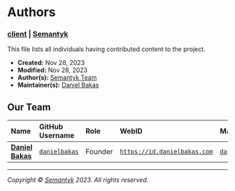 # Authors

### [client](https://client.github.semantyk.com) | [Semantyk](https://www.semantyk.com)

This file lists all individuals having contributed content to the project.

* **Created:** Nov 28, 2023
* **Modified:** Nov 28, 2023
* **Author(s):** [Semantyk Team](https://github.com/orgs/semantyk/people)
* **Maintainer(s):** [Daniel Bakas](https://id.danielbakas.com)

## Our Team

| Name                                           | GitHub Username                                        | Role    | WebID                                                                 | Mail                                                           |
|:-----------------------------------------------|:-------------------------------------------------------|:--------|:----------------------------------------------------------------------|:---------------------------------------------------------------|
| [**Daniel Bakas**](https://id.danielbakas.com) | <a href="https://github.danielbakas.com">`danielbakas` | Founder | <a href="https://id.danielbakas.com">`https://id.danielbakas.com`</a> | <a href="mailto:daniel@semantyk.com">`daniel@semantyk.com`</a> |

---
*Copyright © [Semantyk](https://www.semantyk.com/) 2023. All rights reserved.*